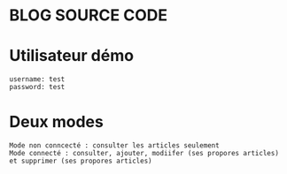 # BLOG SOURCE CODE

# Utilisateur démo
```
username: test
password: test
```
# Deux modes 

```
Mode non conncecté : consulter les articles seulement
Mode connecté : consulter, ajouter, modiifer (ses propores articles) et supprimer (ses propores articles) 
```
